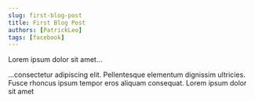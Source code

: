 ```yaml
---
slug: first-blog-post
title: First Blog Post
authors: [PatrickLeo]
tags: [facebook]
---
```


Lorem ipsum dolor sit amet...

<!-- truncate -->

...consectetur adipiscing elit. Pellentesque elementum dignissim ultricies. Fusce rhoncus ipsum tempor eros aliquam consequat. Lorem ipsum dolor sit amet
